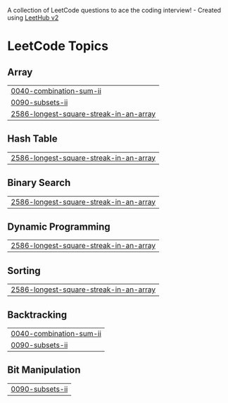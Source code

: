 A collection of LeetCode questions to ace the coding interview! - Created using [LeetHub v2](https://github.com/arunbhardwaj/LeetHub-2.0)
<!---LeetCode Topics Start-->
# LeetCode Topics
## Array
|  |
| ------- |
| [0040-combination-sum-ii](https://github.com/yakash222000/leetcode/tree/master/0040-combination-sum-ii) |
| [0090-subsets-ii](https://github.com/yakash222000/leetcode/tree/master/0090-subsets-ii) |
| [2586-longest-square-streak-in-an-array](https://github.com/yakash222000/leetcode/tree/master/2586-longest-square-streak-in-an-array) |
## Hash Table
|  |
| ------- |
| [2586-longest-square-streak-in-an-array](https://github.com/yakash222000/leetcode/tree/master/2586-longest-square-streak-in-an-array) |
## Binary Search
|  |
| ------- |
| [2586-longest-square-streak-in-an-array](https://github.com/yakash222000/leetcode/tree/master/2586-longest-square-streak-in-an-array) |
## Dynamic Programming
|  |
| ------- |
| [2586-longest-square-streak-in-an-array](https://github.com/yakash222000/leetcode/tree/master/2586-longest-square-streak-in-an-array) |
## Sorting
|  |
| ------- |
| [2586-longest-square-streak-in-an-array](https://github.com/yakash222000/leetcode/tree/master/2586-longest-square-streak-in-an-array) |
## Backtracking
|  |
| ------- |
| [0040-combination-sum-ii](https://github.com/yakash222000/leetcode/tree/master/0040-combination-sum-ii) |
| [0090-subsets-ii](https://github.com/yakash222000/leetcode/tree/master/0090-subsets-ii) |
## Bit Manipulation
|  |
| ------- |
| [0090-subsets-ii](https://github.com/yakash222000/leetcode/tree/master/0090-subsets-ii) |
<!---LeetCode Topics End-->
